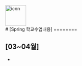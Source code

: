 <div style="display: flex; align-items: flex-start; align-self:center"><img src="https://techstack-generator.vercel.app/java-icon.svg" alt="icon" width="65" height="65" /></div> 
# [Spring 학교수업내용]
========

[03~04월]
---------
- 
